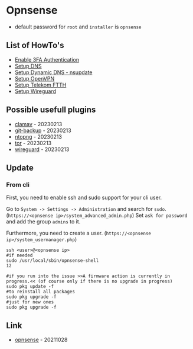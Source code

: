 # Opnsense

* default password for `root` and `installer` is `opnsense`

## List of HowTo's

* [Enable 3FA Authentication](howto/enable_2fa_authentication.md)
* [Setup DNS](howto/setup_dns.md)
* [Setup Dynamic DNS - nsupdate](howto/setup_dynamic_dns.md)
* [Setup OpenVPN](howto/setup_openvpn.md)
* [Setup Telekom FTTH](howto/setup_telekom_ftth.md)
* [Setup Wireguard](howto/setup_wireguard.md)

## Possible usefull plugins

* [clamav](https://docs.opnsense.org/manual/how-tos/clamav.html) - 20230213
* [git-backup](https://docs.opnsense.org/manual/git-backup.html) - 20230213
* [ntopng](https://docs.opnsense.org/manual/how-tos/ntopng.html) - 20230213
* [tor](https://docs.opnsense.org/manual/how-tos/tor.html) - 20230213
* [wireguard](https://docs.opnsense.org/manual/how-tos/wireguard-client.html) - 20230213

## Update

### From cli

First, you need to enable ssh and sudo support for your cli user.

Go to `System -> Settings -> Administration` and search for `sudo`. (`https://<opnsense ip>/system_advanced_admin.php`)
Set `ask for password` and add the group `admins` to it.

Furthermore, you need to create a user. (`https://<opnsense ip>/system_usermanager.php`)

```
ssh <user>@<opnsense ip>
#if needed
sudo /usr/local/sbin/opnsense-shell
12

#if you run into the issue >>A firmware action is currently in progress.<< (of course only if there is no upgrade in progress)
sudo pkg update -f
#to reinstall all packages
sudo pkg upgrade -f
#just for new ones
sudo pkg upgrade -f
```

## Link

* [opnsense](http://opnsense.org/) - 20211028

